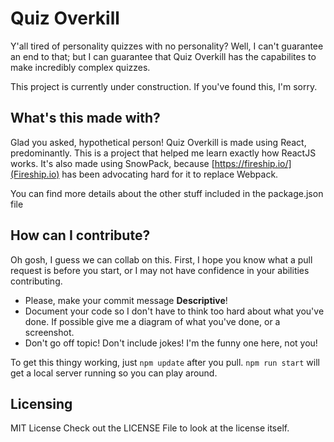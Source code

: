 # Quiz Overkill
Y'all tired of personality quizzes with no personality? Well, I can't guarantee an end to that; but I can guarantee that Quiz Overkill has the capabilites to make incredibly complex quizzes.

This project is currently under construction. If you've found this, I'm sorry.

## What's this made with?
Glad you asked, hypothetical person!
Quiz Overkill is made using React, predominantly. This is a project that helped me learn exactly how ReactJS works.
It's also made using SnowPack, because [https://fireship.io/](Fireship.io) has been advocating hard for it to replace Webpack.

You can find more details about the other stuff included in the package.json file

## How can I contribute?
Oh gosh, I guess we can collab on this.
First, I hope you know what a pull request is before you start, or I may not have confidence in your abilities contributing.
- Please, make your commit message **Descriptive**!
- Document your code so I don't have to think too hard about what you've done. If possible give me a diagram of what you've done, or a screenshot.
- Don't go off topic! Don't include jokes! I'm the funny one here, not you!

To get this thingy working, just `npm update` after you pull.
`npm run start` will get a local server running so you can play around.

## Licensing
MIT License
Check out the LICENSE File to look at the license itself.
